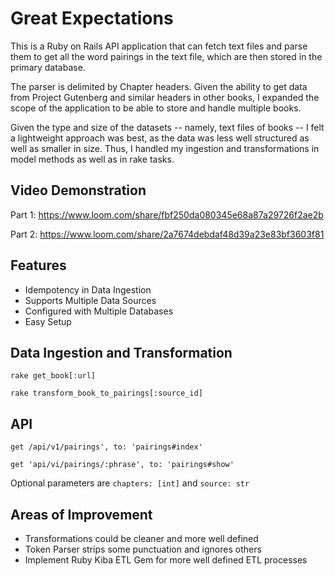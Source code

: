 # Great Expectations
This is a Ruby on Rails API application that can fetch text files and parse them to get all the word pairings in the text file, which are then stored in the primary database.

The parser is delimited by Chapter headers. Given the ability to get data from Project Gutenberg and similar headers in other books, I expanded the scope of the application to be able to store and handle multiple books.

Given the type and size of the datasets -- namely, text files of books -- I felt a lightweight approach was best, as the data was less well structured as well as smaller in size. Thus, I handled my ingestion and transformations in model methods as well as in rake tasks.

## Video Demonstration
Part 1: https://www.loom.com/share/fbf250da080345e68a87a29726f2ae2b

Part 2: https://www.loom.com/share/2a7674debdaf48d39a23e83bf3603f81

## Features
- Idempotency in Data Ingestion
- Supports Multiple Data Sources
- Configured with Multiple Databases
- Easy Setup

## Data Ingestion and Transformation
`rake get_book[:url]`

`rake transform_book_to_pairings[:source_id]`

## API
`get /api/v1/pairings', to: 'pairings#index'`

`get 'api/vi/pairings/:phrase', to: 'pairings#show'`

Optional parameters are `chapters: [int]` and `source: str`

## Areas of Improvement
- Transformations could be cleaner and more well defined
- Token Parser strips some punctuation and ignores others
- Implement Ruby Kiba ETL Gem for more well defined ETL processes